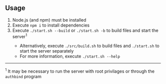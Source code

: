 ## Usage
<ol>
   <li>Node.js (and npm) must be installed</li>
   <li>Execute <code>npm i</code> to install dependencies</li>
   <li>Execute <code>./start.sh --build</code> or <code>./start.sh -b</code> to build files and start the server<sup>1</sup></li>
   <ul>
      <li>Alternatively, execute <code>./src/build.sh</code> to build files and <code>./start.sh</code> to start the server separately</li>
      <li>For more information, execute <code>./start.sh --help</code></li>
   </ul>
</ol>

<hr>
<sup>1</sup> It may be necessary to run the server with root privilages or through the <code>authbind</code> program
